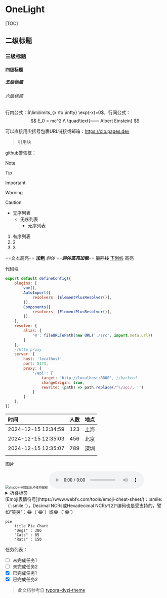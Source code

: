 # OneLight

[TOC]

## 二级标题

### 三级标题

#### 四级标题

##### 五级标题

###### 六级标题



行内公式：$\lim\limits_{x \to \infty} \exp(-x)=0$，行间公式：
$$
E_0 = mc^2 \\
\quad\text{—— Albert Einstein}
$$

可以直接用尖括号包裹URL链接或邮箱：<https://clb.pages.dev>

> 引用块
>

github警告框：

> [!NOTE]
>
> 

> [!TIP]
>
> 

> [!IMPORTANT]
>
> 

> [!WARNING]
>
> 

> [!CAUTION]
>
> 


- 无序列表
  - 无序列表 
    - 无序列表

1. 有序列表
2. 2
3. 3

==文本高亮== __加粗__ *斜体* ==***斜体高亮加粗***== ~~删除线~~ <u>下划线</u> <span alt='highlight'>高亮</span>

代码块

```js
export default defineConfig({
    plugins: [
        vue(),
        AutoImport({
            resolvers: [ElementPlusResolver()],
        }),
        Components({
            resolvers: [ElementPlusResolver()],
        }),
    ],
    resolve: {
        alias: {
            '@': fileURLToPath(new URL('./src', import.meta.url))
        }
    },
    //http proxy
    server: {
        host: 'localhost',
        port: 5173,
        proxy: {
            '/api': {
                target: 'http://localhost:8080', //backend
                changeOrigin: true,
                rewrite: (path) => path.replace(/^\/api/, '')
            }
        }
    },
})
```

| 时间                | 人数 | 地点 |
| :------------------ | :--: | ---: |
| 2024-12-15 12:34:59 | 123  | 上海 |
| 2024-12-15 12:35:03 | 456  | 北京 |
| 2024-12-15 12:35:07 | 789  | 深圳 |
|                     |      |      |

图片

<img src="https://cdn.jsdelivr.net/gh/talentcao/i@main/202411071613614.gif" style="zoom: 67%;" alt="shadow-可惜默认不支持图释" />

<audio controls="controls">
  <source src="https://bin-music.netlify.app/songs/ラブソングが歌えない-結束バンド.mp3" type="audio/mp3" />
</audio>

<details>
    <summary>折叠标签</summary>
    青青子衿，悠悠我心
</details>
[Emoji表情符号](https://www.webfx.com/tools/emoji-cheat-sheet/)：:smile:（`:smile:`），Decimal NCRs或Hexadecimal NCRs^[2]^编码也是受支持的，譬如“&#31505;&#21741;”：&#128514;（`&#128514;`）或&#x1F602;（`&#x1F602;`）

```mermaid
pie
    title Pie Chart
    "Dogs" : 386
    "Cats" : 85
    "Rats" : 150 
```


任务列表：

- [ ] 未完成任务1
- [ ] 未完成任务2
- [x] 已完成任务1
- [x] 已完成任务2

> 此文档参考自 [typora-dyzj-theme](https://github.com/muggledy/typora-dyzj-theme)
